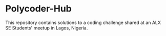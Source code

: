# Polycoder-Hub
This repository contains solutions to a coding challenge shared at an ALX SE Students' meetup in Lagos, Nigeria.
